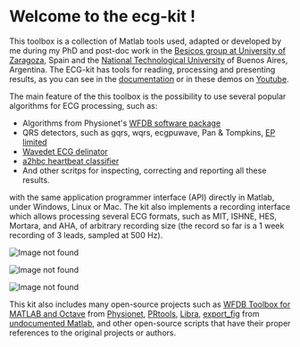 # Welcome to the ecg-kit !

This toolbox is a collection of Matlab tools used, adapted or developed by me during my PhD and post-doc work in the [Besicos group at University of Zaragoza](http://diec.unizar.es/~laguna/personal/), Spain and the [National Technological University](http://www.electron.frba.utn.edu.ar/) of Buenos Aires, Argentina. The ECG-kit has tools for reading, processing and presenting results, as you can see in the [documentation](http://ecg-kit.readthedocs.org/en/latest/index.html) or in these demos on [Youtube](https://www.youtube.com/watch?v=8lJtkGhrqFw&list=PLlD2eDv5CIe9sA2atmnb-DX48FIRG46z7&index=1).

The main feature of the this toolbox is the possibility to use several popular algorithms for ECG processing, such as:

* Algorithms from Physionet's [WFDB software package](http://physionet.org/physiotools/wfdb.shtml)
* QRS detectors, such as gqrs, wqrs, ecgpuwave, Pan & Tompkins, [EP limited](http://www.eplimited.com/confirmation.htm)
* [Wavedet ECG delinator](http://diec.unizar.es/~laguna/personal/publicaciones/wavedet_tbme04.pdf)
* [a2hbc heartbeat classifier](https://code.google.com/p/a2hbc/)
* And other scritps for inspecting, correcting and reporting all these results. 

with the same application programmer interface (API) directly in Matlab, under Windows, Linux or Mac. The kit also implements a recording interface which allows processing several ECG formats, such as MIT, ISHNE, HES, Mortara, and AHA, of arbitrary recording size (the record so far is a 1 week recording of 3 leads, sampled at 500 Hz).

![Image not found](http://ecg-kit.readthedocs.org/en/latest/_images/ex_ABP_PPG_Registro_01M_full_Pagina_05.png)

![Image not found](http://ecg-kit.readthedocs.org/en/latest/_images/QRS_corrector.PNG)

![Image not found](http://ecg-kit.readthedocs.org/en/latest/_images/208_full_14.png)

This kit also includes many open-source projects such as [WFDB Toolbox for MATLAB and Octave](http://physionet.org/physiotools/matlab/wfdb-app-matlab/) from [Physionet](http://physionet.org/), [PRtools](http://prtools.org/), [Libra](https://wis.kuleuven.be/stat/robust/LIBRA), [export_fig](http://undocumentedmatlab.com/blog/export_fig) from [undocumented Matlab](http://undocumentedmatlab.com/), and other open-source scripts that have their proper references to the original projects or authors.
